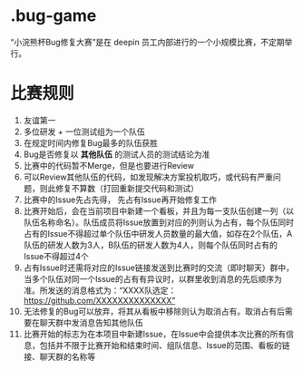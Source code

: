 # .bug-game
“小浣熊杯Bug修复大赛”是在 deepin 员工内部进行的一个小规模比赛，不定期举行。

# 比赛规则
1. 友谊第一
2. 多位研发 + 一位测试组为一个队伍
3. 在规定时间内修复Bug最多的队伍获胜
4. Bug是否修复以 __其他队伍__ 的测试人员的测试结论为准
5. 比赛中的代码暂不Merge，但是也要进行Review
6. 可以Review其他队伍的代码，如发现解决方案投机取巧，或代码有严重问题，则此修复不算数（打回重新提交代码和测试）
7. 比赛中的Issue先占先得， 先占有Issue再开始修复工作
8. 比赛开始后，会在当前项目中新建一个看板，并且为每一支队伍创建一列（以队伍名称命名）。队伍成员将Issue放置到对应的列则认为占有，每个队伍同时占有的Issue不得超过单个队伍中研发人员数量的最大值，如存在2个队伍，A队伍的研发人数为3人，B队伍的研发人数为4人，则每个队伍同时占有的Issue不得超过4个
9. 占有Issue时还需将对应的Issue链接发送到比赛时的交流（即时聊天）群中，当多个队伍对同一个Issue的占有有异议时，以群里收到消息的先后顺序为准。所发送的消息格式为：“XXXX队选定：https://github.com/XXXXXXXXXXXXXX”
10. 无法修复的Bug可以放弃，将其从看板中移除则认为取消占有。取消占有后需要在聊天群中发消息告知其他队伍
11. 比赛开始的标志为在本项目中新建Issue，在Issue中会提供本次比赛的所有信息，包括并不限于比赛开始和结束时间、组队信息、Issue的范围、看板的链接、聊天群的名称等
